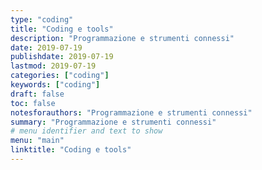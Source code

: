 ```yaml
---
type: "coding"
title: "Coding e tools"
description: "Programmazione e strumenti connessi"
date: 2019-07-19
publishdate: 2019-07-19
lastmod: 2019-07-19
categories: ["coding"]
keywords: ["coding"]
draft: false
toc: false
notesforauthors: "Programmazione e strumenti connessi"
summary: "Programmazione e strumenti connessi"
# menu identifier and text to show
menu: "main"
linktitle: "Coding e tools"
---
```

